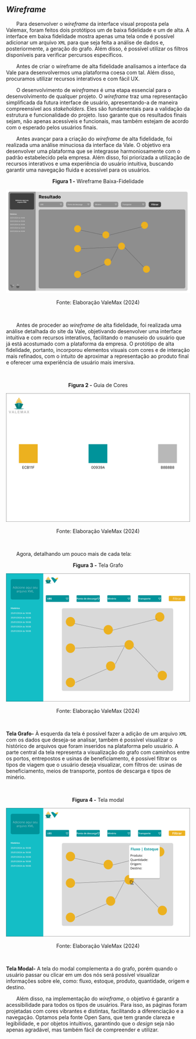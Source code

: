 ## _Wireframe_ 

&emsp;&emsp;Para desenvolver o _wireframe_ da interface visual proposta pela Valemax, foram feitos dois protótipos um de baixa fidelidade e um de alta. A interface em baixa fidelidade mostra apenas uma tela onde é possível adicionar um arquivo `XML` para que seja feita a análise de dados e, posteriormente, a geração do grafo. Além disso, é possível utilizar os filtros disponíveis para verificar percursos específicos. 

&emsp;&emsp;Antes de criar o wireframe de alta fidelidade analisamos a interface da Vale para desenvolvermos uma plataforma coesa com tal. Além disso, procuramos utilizar recursos interativos e com fácil UX. 

&emsp;&emsp;O desenvolvimento de _wireframes_ é uma etapa essencial para o desenvolvimento de qualquer projeto. O _wireframe_ traz uma representação simplificada da futura interface de usuário, apresentando-a de maneira compreensível aos _stakeholders_. Eles são fundamentais para a validação da estrutura e funcionalidade do projeto. Isso garante que os resultados finais sejam, não apenas acessíveis e funcionais, mas também estejam de acordo com o esperado pelos usuários finais.

&emsp;&emsp;Antes avançar para a criação do _wireframe_ de alta fidelidade, foi realizada uma análise minuciosa da interface da Vale. O objetivo era desenvolver uma plataforma que se integrasse harmoniosamente com o padrão estabelecido pela empresa. Além disso, foi priorizada a utilização de recursos interativos e uma experiência do usuário intuitiva, buscando garantir uma navegação fluida e acessível para os usuários.
<br>
<p align="center">
   <b>Figura 1 -</b> Wireframe Baixa-Fidelidade
</p>
   <p align="center">
      <img src="images/tela_bf.png" alt="Wireframe" border="0"></a>
   </p>
<p align="center">
   Fonte: Elaboração ValeMax (2024)
</p>
<br>

&emsp;&emsp;Antes de proceder ao _wireframe_ de alta fidelidade, foi realizada uma análise detalhada do site da Vale, objetivando desenvolver uma interface intuitiva e com recursos interativos, facilitando o manuseio do usuário que já está acostumado com a plataforma da empresa. O protótipo de alta fidelidade, portanto, incorporou elementos visuais com cores e de interação mais refinados, com o intuito de aproximar a representação ao produto final e oferecer uma experiência de usuário mais imersiva.

<br>
<p align="center">
   <b>Figura 2 -</b> Guia de Cores
</p>
   <p align="center">
      <img src="images/guia_cores.png" alt="Guia de Cores" border="0"></a>
   </p>
<p align="center">
   Fonte: Elaboração ValeMax (2024)
</p>
<br>


&emsp;&emsp;Agora, detalhando um pouco mais de cada tela:
<br>
<p align="center">
   <b>Figura 3 -</b> Tela Grafo
</p>
   <p align="center">
      <img src="images/tela_grafo.png" alt="Tela Grafo" border="0"></a>
   </p>
<p align="center">
   Fonte: Elaboração ValeMax (2024)
</p>
<br>

**Tela Grafo-** À esquerda da tela é possível fazer a adição de um arquivo `XML` com os dados que deseja-se analisar, também é possível visualizar o histórico de arquivos que foram inseridos na plataforma pelo usuário. A parte central da tela representa a visualização do grafo com caminhos entre os portos, entrepostos e usinas de beneficiamento, é possível filtrar os tipos de viagem que o usuário deseja visualizar, com filtros de: usinas de beneficiamento, meios de transporte, pontos de descarga e tipos de minério.

<br>
<p align="center">
   <b>Figura 4 -</b> Tela modal
</p>
   <p align="center">
      <img src="images/tela_modal.png" alt="Tela Modal" border="0"></a>
   </p>
<p align="center">
   Fonte: Elaboração ValeMax (2024)
</p>
<br>

**Tela Modal-** A tela do modal complementa a do grafo, porém quando o usuário passar ou clicar em um dos nós será possível visualizar informações sobre ele, como: fluxo, estoque, produto, quantidade, origem e destino.

&emsp;&emsp;Além disso, na implementação do _wireframe_, o objetivo é garantir a acessibilidade para todos os tipos de usuários. Para isso, as páginas foram projetadas com cores vibrantes e distintas, facilitando a diferenciação e a navegação. Optamos pela fonte Open Sans, que tem grande clareza e legibilidade, e por objetos intuitivos, garantindo que o _design_ seja não apenas agradável, mas também fácil de compreender e utilizar.
